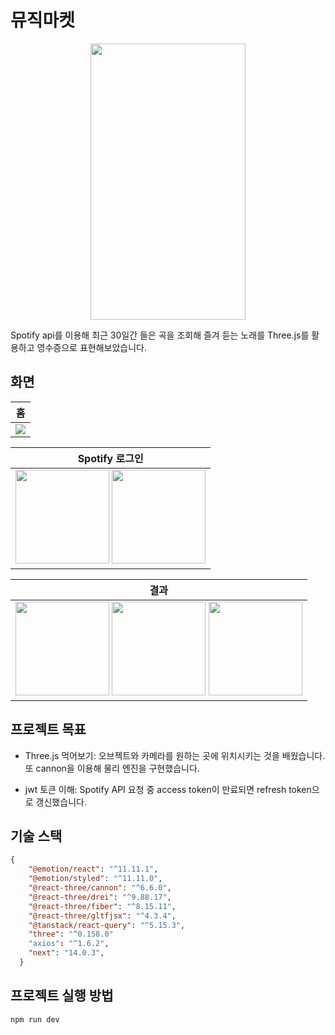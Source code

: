 # 뮤직마켓

<p align="center">
  <img src="https://github.com/8-weeks-later/music_cart/assets/123740296/15fad732-021d-457d-b352-1a867026005a" width="248px" height="442px"/>
</p>

Spotify api를 이용해 최근 30일간 들은 곡을 조회해 즐겨 듣는 노래를 Three.js를 활용하고 영수증으로 표현해보았습니다. 


## 화면
|홈|
|---|
|<img src="https://github.com/8-weeks-later/music_cart/assets/123740296/15fad732-021d-457d-b352-1a867026005a"/> |

|Spotify 로그인|
|---|
|<img src="https://github.com/8-weeks-later/music_cart/assets/123740296/e97eaf2b-c30c-4146-8e61-3aeb3d9bd2da" width="150px"/> <img src="https://github.com/8-weeks-later/music_cart/assets/123740296/45d6c5bc-a16c-4682-8ff2-e259b68eb7ca" width="150px"/>|

|결과|
|---|
|<img src="https://github.com/8-weeks-later/music_cart/assets/123740296/7bda5673-c979-47ca-a08f-5ceb9100b198" width="150px" /> <img src="https://github.com/8-weeks-later/music_cart/assets/123740296/f6ad6f76-4650-4657-815d-3d1cb279abef" width="150px" /> <img src="https://github.com/8-weeks-later/music_cart/assets/123740296/cb262f32-bfb0-4d38-80d5-5c19058f3451" width="150px"/>|

## 프로젝트 목표

- Three.js 먹어보기: 오브젝트와 카메라를 원하는 곳에 위치시키는 것을 배웠습니다. 또 cannon을 이용해 물리 엔진을 구현했습니다.
  
- jwt 토큰 이해: Spotify API 요청 중 access token이 만료되면 refresh token으로 갱신했습니다.
  

## 기술 스택
```json
{
    "@emotion/react": "^11.11.1",
    "@emotion/styled": "^11.11.0",
    "@react-three/cannon": "^6.6.0",
    "@react-three/drei": "^9.88.17",
    "@react-three/fiber": "^8.15.11",
    "@react-three/gltfjsx": "^4.3.4",
    "@tanstack/react-query": "^5.15.3",
    "three": "^0.158.0"
    "axios": "^1.6.2",
    "next": "14.0.3",
  }
```

## 프로젝트 실행 방법

```bash
npm run dev
```



